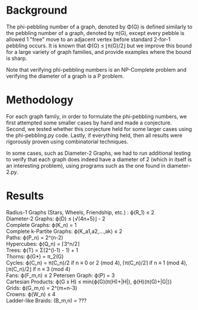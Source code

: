 # Background
The phi-pebbling number of a graph, denoted by Φ(G) is defined similarly to the pebbling number of a graph, denoted by π(G), except every pebble is allowed 1 "free" move to an adjacent vertex before standard 2-for-1 pebbling occurs. It is known that Φ(G) ≤ ⌊π(G)/2⌋ but we improve this bound for a large variety of graph families, and provide examples where the bound is sharp.

Note that verifying phi-pebbling numbers is an NP-Complete problem and verifying the diameter of a graph is a P problem.

# Methodology
For each graph family, in order to formulate the phi-pebbling numbers, we first attempted some smaller cases by hand and made a conjecture. Second, we tested whether this conjecture held for some larger cases using the phi-pebbling.py code. Lastly, if everything held, then all results were rigorously proven using combinatorial techniques.

In some cases, such as Diameter-2 Graphs, we had to run additional testing to verify that each graph does indeed have a diameter of 2 (which in itself is an interesting problem), using programs such as the one found in diameter-2.py.

# Results 
Radius-1 Graphs (Stars, Wheels, Friendship, etc.) : ϕ(R_1) ≤ 2  
Diameter-2 Graphs: ϕ(D) ≤ ⌊√(4n+5)⌋ - 2  
Complete Graphs: ϕ(K_n) = 1  
Complete k-Partite Graphs: ϕ(K_a1,a2,...,ak) ≤ 2  
Paths: ϕ(P_n) = 2^(n-2)  
Hypercubes: ϕ(Q_n) = ⌈3^n/2⌉  
Trees: ϕ(T) = Σ(2^(l-1) - 1) + 1  
Thorns: ϕ(G*) = π_2(G)  
Cycles: ϕ(C_n) = π(C_n)/2 if n ≡ 0 or 2 (mod 4), ⌈π(C_n)/2⌉ if n ≡ 1 (mod 4), ⌊π(C_n)/2⌋ if n ≡ 3 (mod 4)  
Fans: ϕ(F_m,n) ≤ 2
Petersen Graph: ϕ(P) = 3  
Cartesian Products: ϕ(G x H) ≤ min{ϕ(G)(π(H)+|H|), ϕ(H)(π(G)+|G|)}  
Grids: ϕ(G_m,n) = 2^(m+n-3)  
Crowns: ϕ(W_n) ≤ 4   
Ladder-like Braids: (B_m,n) = ???

